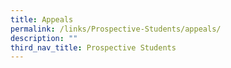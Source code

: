```yaml
---
title: Appeals
permalink: /links/Prospective-Students/appeals/
description: ""
third_nav_title: Prospective Students
---
```


